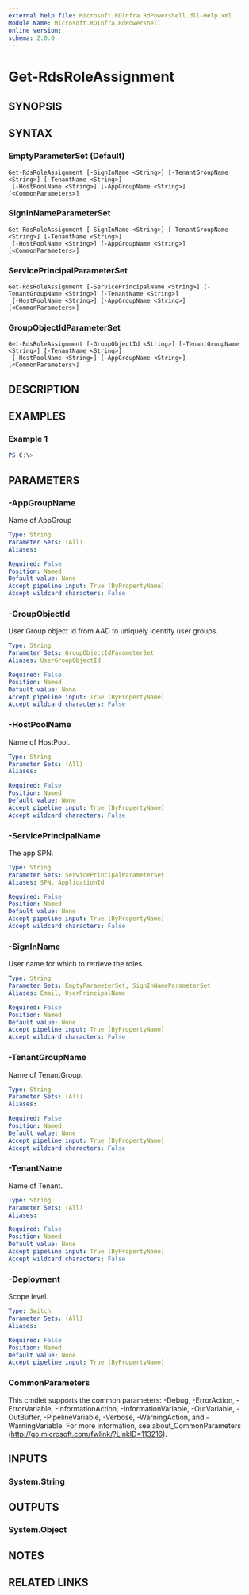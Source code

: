 ```yaml
---
external help file: Microsoft.RDInfra.RdPowershell.dll-Help.xml
Module Name: Microsoft.RDInfra.RdPowershell
online version:
schema: 2.0.0
---
```


# Get-RdsRoleAssignment

## SYNOPSIS


## SYNTAX

### EmptyParameterSet (Default)
```
Get-RdsRoleAssignment [-SignInName <String>] [-TenantGroupName <String>] [-TenantName <String>]
 [-HostPoolName <String>] [-AppGroupName <String>] [<CommonParameters>]
```

### SignInNameParameterSet
```
Get-RdsRoleAssignment [-SignInName <String>] [-TenantGroupName <String>] [-TenantName <String>]
 [-HostPoolName <String>] [-AppGroupName <String>] [<CommonParameters>]
```

### ServicePrincipalParameterSet
```
Get-RdsRoleAssignment [-ServicePrincipalName <String>] [-TenantGroupName <String>] [-TenantName <String>]
 [-HostPoolName <String>] [-AppGroupName <String>] [<CommonParameters>]
```

### GroupObjectIdParameterSet
```
Get-RdsRoleAssignment [-GroupObjectId <String>] [-TenantGroupName <String>] [-TenantName <String>]
 [-HostPoolName <String>] [-AppGroupName <String>] [<CommonParameters>]
```

## DESCRIPTION


## EXAMPLES

### Example 1
```powershell
PS C:\> 
```

## PARAMETERS

### -AppGroupName
Name of AppGroup

```yaml
Type: String
Parameter Sets: (All)
Aliases:

Required: False
Position: Named
Default value: None
Accept pipeline input: True (ByPropertyName)
Accept wildcard characters: False
```

### -GroupObjectId
User Group object id from AAD to uniquely identify user groups.

```yaml
Type: String
Parameter Sets: GroupObjectIdParameterSet
Aliases: UserGroupObjectId

Required: False
Position: Named
Default value: None
Accept pipeline input: True (ByPropertyName)
Accept wildcard characters: False
```

### -HostPoolName
Name of HostPool.

```yaml
Type: String
Parameter Sets: (All)
Aliases:

Required: False
Position: Named
Default value: None
Accept pipeline input: True (ByPropertyName)
Accept wildcard characters: False
```

### -ServicePrincipalName
The app SPN.

```yaml
Type: String
Parameter Sets: ServicePrincipalParameterSet
Aliases: SPN, ApplicationId

Required: False
Position: Named
Default value: None
Accept pipeline input: True (ByPropertyName)
Accept wildcard characters: False
```

### -SignInName
User name for which to retrieve the roles.

```yaml
Type: String
Parameter Sets: EmptyParameterSet, SignInNameParameterSet
Aliases: Email, UserPrincipalName

Required: False
Position: Named
Default value: None
Accept pipeline input: True (ByPropertyName)
Accept wildcard characters: False
```

### -TenantGroupName
Name of TenantGroup.

```yaml
Type: String
Parameter Sets: (All)
Aliases:

Required: False
Position: Named
Default value: None
Accept pipeline input: True (ByPropertyName)
Accept wildcard characters: False
```

### -TenantName
Name of Tenant.

```yaml
Type: String
Parameter Sets: (All)
Aliases:

Required: False
Position: Named
Default value: None
Accept pipeline input: True (ByPropertyName)
Accept wildcard characters: False
```

### -Deployment
Scope level.

```yaml
Type: Switch
Parameter Sets: (All)
Aliases:

Required: False
Position: Named
Default value: None
Accept pipeline input: True (ByPropertyName)
```


### CommonParameters
This cmdlet supports the common parameters: -Debug, -ErrorAction, -ErrorVariable, -InformationAction, -InformationVariable, -OutVariable, -OutBuffer, -PipelineVariable, -Verbose, -WarningAction, and -WarningVariable. For more information, see about_CommonParameters (http://go.microsoft.com/fwlink/?LinkID=113216).

## INPUTS

### System.String

## OUTPUTS

### System.Object
## NOTES

## RELATED LINKS
